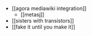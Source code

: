 - [[agora mediawiki integration]]
	- [[metasj]]
- [[sisters with transistors]]
- [[fake it until you make it]]
